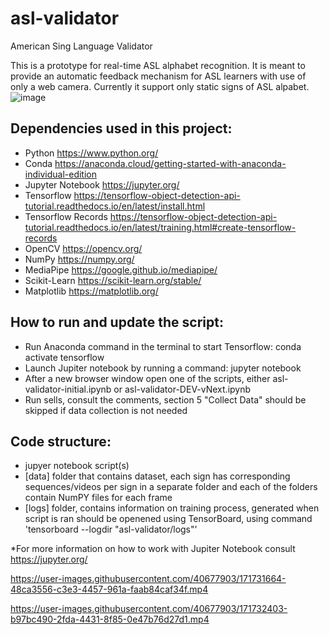 # asl-validator
American Sing Language Validator

This is a prototype for real-time ASL alphabet recognition. It is meant to provide an automatic feedback mechanism for ASL learners with use of only a web camera.
Currently it support only static signs of ASL alpabet.
![image](https://user-images.githubusercontent.com/40677903/171730881-6ec40b7e-e5c4-48e4-b08b-f665f2108c2b.png)

## Dependencies used in this project:
- Python https://www.python.org/
- Conda https://anaconda.cloud/getting-started-with-anaconda-individual-edition
- Jupyter Notebook https://jupyter.org/
- Tensorflow https://tensorflow-object-detection-api-tutorial.readthedocs.io/en/latest/install.html
- Tensorflow Records https://tensorflow-object-detection-api-tutorial.readthedocs.io/en/latest/training.html#create-tensorflow-records
- OpenCV https://opencv.org/
- NumPy https://numpy.org/
- MediaPipe https://google.github.io/mediapipe/
- Scikit-Learn https://scikit-learn.org/stable/
- Matplotlib https://matplotlib.org/

## How to run and update the script:
- Run Anaconda command in the terminal to start Tensorflow: conda activate tensorflow
- Launch Jupiter notebook by running a command: jupyter notebook
- After a new browser window open one of the scripts, either asl-validator-initial.ipynb or asl-validator-DEV-vNext.ipynb
- Run sells, consult the comments, section 5 "Collect Data" should be skipped if data collection is not needed

## Code structure:
- jupyer notebook script(s)
- [data] folder that contains dataset, each sign has corresponding sequences/videos per sign in a separate folder and each of the folders contain NumPY files for each frame
- [logs] folder, contains information on training process, generated when script is ran should be openened using TensorBoard, using command 'tensorboard --logdir "asl-validator/logs"'

*For more information on how to work with Jupiter Notebook consult https://jupyter.org/

https://user-images.githubusercontent.com/40677903/171731664-48ca3556-c3e3-4457-961a-faab84caf34f.mp4

https://user-images.githubusercontent.com/40677903/171732403-b97bc490-2fda-4431-8f85-0e47b76d27d1.mp4

